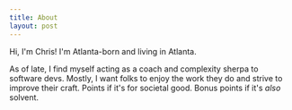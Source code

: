 ```yaml
---
title: About
layout: post
---
```

Hi, I'm Chris! I'm Atlanta-born and living in Atlanta. 

As of late, I find myself acting as a coach and complexity sherpa to software devs. Mostly, I want folks to enjoy the work they do and strive to improve their craft. Points if it's for societal good. Bonus points if it's _also_ solvent.
